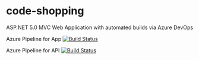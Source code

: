 # code-shopping
ASP.NET 5.0 MVC Web Application with automated builds via Azure DevOps

Azure Pipeline for App [![Build Status](https://dev.azure.com/kostaskps/ShoppingApp/_apis/build/status/shoppingapp-pipeline?branchName=main)](https://dev.azure.com/kostaskps/ShoppingApp/_build/latest?definitionId=6&branchName=main)

Azure Pipeline for API [![Build Status](https://dev.azure.com/kostaskps/ShoppingApp/_apis/build/status/shoppingapi-pipeline?branchName=main)](https://dev.azure.com/kostaskps/ShoppingApp/_build/latest?definitionId=5&branchName=main)
